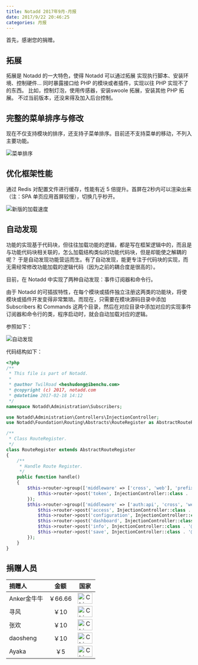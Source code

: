 ```yaml
---
title: Notadd 2017年9月-月报
date: 2017/9/22 20:46:25
categories: 月报  
---
```

首先，感谢您的捐赠。


## 拓展

拓展是 Notadd 的一大特色，使得 Notadd 可以通过拓展 实现执行脚本、安装环境、控制硬件... 同时暴露接口给 PHP 的模块或者插件，实现以往 PHP 实现不了的东西。
比如，控制灯泡，使用传感器，安装swoole 拓展，安装其他 PHP 拓展。
不过当前版本，还没来得及加入后台控制。

## 完整的菜单排序与修改

现在不仅支持模块的排序，还支持子菜单排序。目前还不支持菜单的移动，不列入主要功能。

![菜单排序](/src/img/7.png)

## 优化框架性能

通过 Redis 对配置文件进行缓存，性能有近 5 倍提升。首屏在2秒内可以渲染出来（注：SPA 单页应用首屏较慢），切换几乎秒开。

![新版的加载速度](/src/img/8.png)

## 自动发现

功能的实现基于代码块，但往往加载功能的逻辑，都是写在框架逻辑中的，而且是与功能代码块相关联的，怎么加载结构类似的功能代码块，但是却能使之解耦的呢？
于是自动发现功能营运而生。有了自动发现，能更专注于代码块的实现，而无需经常修改功能加载的逻辑代码（因为之前的耦合度是很高的）。

目前，在 Notadd 中实现了两种自动发现：事件订阅器和命令行。

由于 Notadd 的可插拔特性，在每个模块或插件独立注册这两类的功能块，将使模块或插件开发变得非常繁琐。而现在，只需要在模块源码目录中添加 Subscribers 和 Commands 这两个目录，然后在对应目录中添加对应的实现事件订阅器和命令行的类，程序启动时，就会自动加载对应的逻辑。

参照如下：

![自动发现](/src/img/9.png)

代码结构如下：

```php
<?php
/**
 * This file is part of Notadd.
 *
 * @author TwilRoad <heshudong@ibenchu.com>
 * @copyright (c) 2017, notadd.com
 * @datetime 2017-02-18 14:12
 */
namespace Notadd\Administration\Subscribers;

use Notadd\Administration\Controllers\InjectionController;
use Notadd\Foundation\Routing\Abstracts\RouteRegister as AbstractRouteRegister;

/**
 * Class RouteRegister.
 */
class RouteRegister extends AbstractRouteRegister
{
    /**
     * Handle Route Register.
     */
    public function handle()
    {
        $this->router->group(['middleware' => ['cross', 'web'], 'prefix' => 'api/administration'], function () {
            $this->router->post('token', InjectionController::class . '@token');
        });
        $this->router->group(['middleware' => ['auth:api', 'cross', 'web'], 'prefix' => 'api/administration'], function () {
            $this->router->post('access', InjectionController::class . '@access');
            $this->router->post('configuration', InjectionController::class . '@configuration');
            $this->router->post('dashboard', InjectionController::class . '@dashboard');
            $this->router->post('info', InjectionController::class . '@info');
            $this->router->post('save', InjectionController::class . '@save');
        });
    }
}
```




## 捐赠人员 

捐赠人 | 金额 | 国家
:----|:----:|:----:
Anker金牛牛 | ￥66.66  | <img src="https://cdn.bootcss.com/flag-icon-css/1.3.0/flags/4x3/cn.svg" width = "40" height = "30" alt="China" align=center />
寻风 | ￥10  | <img src="https://cdn.bootcss.com/flag-icon-css/1.3.0/flags/4x3/cn.svg" width = "40" height = "30" alt="China" align=center />
张欢| ￥10  | <img src="https://cdn.bootcss.com/flag-icon-css/1.3.0/flags/4x3/cn.svg" width = "40" height = "30" alt="China" align=center />
daosheng | ￥10  | <img src="https://cdn.bootcss.com/flag-icon-css/1.3.0/flags/4x3/cn.svg" width = "40" height = "30" alt="China" align=center />
Ayaka | ￥5  | <img src="https://cdn.bootcss.com/flag-icon-css/1.3.0/flags/4x3/cn.svg" width = "40" height = "30" alt="China" align=center />
